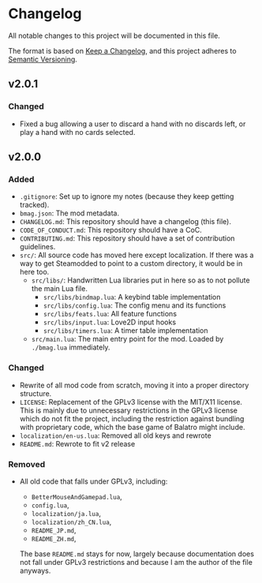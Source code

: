 # Changelog

All notable changes to this project will be documented in this file.

The format is based on [Keep a Changelog](https://keepachangelog.com/en/1.1.0/),
and this project adheres to [Semantic Versioning](https://semver.org/spec/v2.0.0.html).

## v2.0.1

### Changed

- Fixed a bug allowing a user to discard a hand with no discards left, or play a
hand with no cards selected.

## v2.0.0

### Added

- `.gitignore`: Set up to ignore my notes (because they keep getting tracked).
- `bmag.json`: The mod metadata.
- `CHANGELOG.md`: This repository should have a changelog (this file).
- `CODE_OF_CONDUCT.md`: This repository should have a CoC.
- `CONTRIBUTING.md`: This repository should have a set of contribution guidelines.
- `src/`: All source code has moved here except localization. If there was a way
to get Steamodded to point to a custom directory, it would be in here too.
  - `src/libs/`: Handwritten Lua libraries put in here so as to not pollute the
  main Lua file.
    - `src/libs/bindmap.lua`: A keybind table implementation
    - `src/libs/config.lua`: The config menu and its functions
    - `src/libs/feats.lua`: All feature functions
    - `src/libs/input.lua`: Love2D input hooks
    - `src/libs/timers.lua`: A timer table implementation
  - `src/main.lua`: The main entry point for the mod. Loaded by `./bmag.lua` immediately.

### Changed

- Rewrite of all mod code from scratch, moving it into a proper directory structure.
- `LICENSE`: Replacement of the GPLv3 license with the MIT/X11 license. This is
mainly due to unnecessary restrictions in the GPLv3 license which do not fit the
project, including the restriction against bundling with proprietary code, which
the base game of Balatro might include.
- `localization/en-us.lua`: Removed all old keys and rewrote
- `README.md`: Rewrote to fit v2 release

### Removed

- All old code that falls under GPLv3, including:
  - `BetterMouseAndGamepad.lua`,
  - `config.lua`,
  - `localization/ja.lua`,
  - `localization/zh_CN.lua`,
  - `README_JP.md`,
  - `README_ZH.md`,

  The base `README.md` stays for now, largely because documentation does not fall
  under GPLv3 restrictions and because I am the author of the file anyways.

